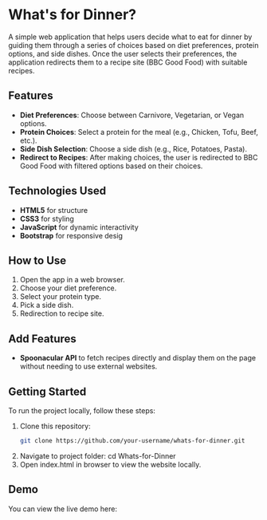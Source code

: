 # What's for Dinner?
A simple web application that helps users decide what to eat for dinner by guiding them through a series of choices based on diet preferences, protein options, and side dishes. 
Once the user selects their preferences, the application redirects them to a recipe site (BBC Good Food) with suitable recipes.

## Features
- **Diet Preferences**: Choose between Carnivore, Vegetarian, or Vegan options.
- **Protein Choices**: Select a protein for the meal (e.g., Chicken, Tofu, Beef, etc.).
- **Side Dish Selection**: Choose a side dish (e.g., Rice, Potatoes, Pasta).
- **Redirect to Recipes**: After making choices, the user is redirected to BBC Good Food with filtered options based on their choices.

## Technologies Used
- **HTML5** for structure
- **CSS3** for styling
- **JavaScript** for dynamic interactivity
- **Bootstrap** for responsive desig

## How to Use
1. Open the app in a web browser.
2. Choose your diet preference.
3. Select your protein type.
4. Pick a side dish.
5. Redirection to recipe site.

## Add Features
- **Spoonacular API** to fetch recipes directly and display them on the page without needing to use external websites.

## Getting Started
To run the project locally, follow these steps:
1. Clone this repository:
   ```bash
   git clone https://github.com/your-username/whats-for-dinner.git
2. Navigate to project folder: cd Whats-for-Dinner
3. Open index.html in browser to view the website locally.

## Demo
You can view the live demo here:
   
